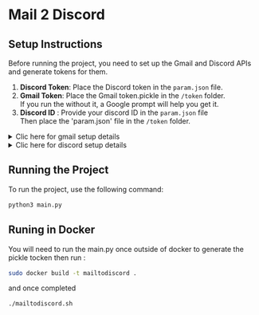 # Mail 2 Discord
## Setup Instructions<br>
Before running the project, you need to set up the Gmail and Discord APIs and generate tokens for them.<br>
1. **Discord Token**: Place the Discord token in the `param.json` file.
2. **Gmail Token**: Place the Gmail token.pickle in the `/token` folder.<br>
    If you run the without it, a Google prompt will help you get it.
3. **Discord ID** : Provide your discord ID in the `param.json` file<br>
Then place the 'param.json' file in the `/token` folder.<br>

<details>
  <summary>Clic here for gmail setup details</summary>
<h1><strong>to be added</strong></h1>
<div style="text-align:center">
  <img src="./asset/test.jpg" alt="Frog" width="400"/>
</div>

</details>

<details>
  <summary>Clic here for discord setup details</summary>

1. Go visit the [Discord Developer Applications](https://discord.com/developers/applications) page
2. create a new Application
3. under `Bot` click the `Reset Token` button and copy the api key
4. past it in `param.json` as your `discordtoken`
</details>


## Running the Project<br>
To run the project, use the following command:<br>
```bash
python3 main.py
```

## Runing in Docker

You will need to run the main.py once outside of docker to generate the pickle tocken then run :

```bash
sudo docker build -t mailtodiscord .
```
and once completed
```bash
./mailtodiscord.sh
```